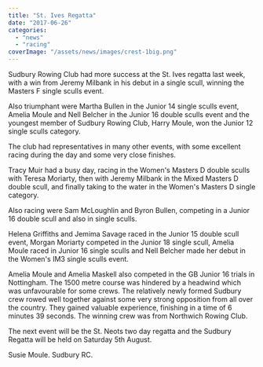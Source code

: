 ```yaml
---
title: "St. Ives Regatta"
date: "2017-06-26"
categories: 
  - "news"
  - "racing"
coverImage: "/assets/news/images/crest-1big.png"
---
```


Sudbury Rowing Club had more success at the St. Ives regatta last week, with a win from Jeremy Milbank in his debut in a single scull, winning the Masters F single sculls event.

Also triumphant were Martha Bullen in the Junior 14 single sculls event, Amelia Moule and Nell Belcher in the Junior 16 double sculls event and the youngest member of Sudbury Rowing Club, Harry Moule, won the Junior 12 single sculls category.

The club had representatives in many other events, with some excellent racing during the day and some very close finishes.

Tracy Muir had a busy day, racing in the Women's Masters D double sculls with Teresa Moriarty, then with Jeremy Milbank in the Mixed Masters D double scull, and finally taking to the water in the Women's Masters D single category.

Also racing were Sam McLoughlin and Byron Bullen, competing in a Junior 16 double scull and also in single sculls.

Helena Griffiths and Jemima Savage raced in the Junior 15 double scull event, Morgan Moriarty competed in the Junior 18 single scull, Amelia Moule raced in Junior 16 single sculls and Nell Belcher made her debut in the Women's IM3 single sculls event.

Amelia Moule and Amelia Maskell also competed in the GB Junior 16 trials in Nottingham. The 1500 metre course was hindered by a headwind which was unfavourable for some crews. The relatively newly formed Sudbury crew rowed well together against some very strong opposition from all over the country. They gained valuable experience, finishing in a time of 6 minutes 39 seconds. The winning crew was from Northwich Rowing Club.

The next event will be the St. Neots two day regatta and the Sudbury Regatta will be held on Saturday 5th August.

Susie Moule. Sudbury RC.
